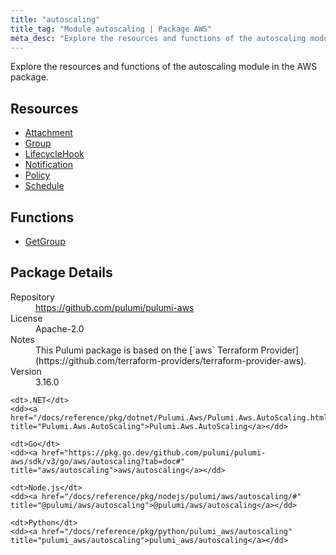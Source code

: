 ```yaml
---
title: "autoscaling"
title_tag: "Module autoscaling | Package AWS"
meta_desc: "Explore the resources and functions of the autoscaling module in the AWS package."
---
```


<!-- WARNING: this file was generated by Pulumi Docs Generator. -->
<!-- Do not edit by hand unless you're certain you know what you are doing! -->

Explore the resources and functions of the autoscaling module in the AWS package.

<h2 id="resources">Resources</h2>
<ul class="api">
    <li><a href="attachment" title="Attachment"><span class="symbol resource"></span>Attachment</a></li>
    <li><a href="group" title="Group"><span class="symbol resource"></span>Group</a></li>
    <li><a href="lifecyclehook" title="LifecycleHook"><span class="symbol resource"></span>LifecycleHook</a></li>
    <li><a href="notification" title="Notification"><span class="symbol resource"></span>Notification</a></li>
    <li><a href="policy" title="Policy"><span class="symbol resource"></span>Policy</a></li>
    <li><a href="schedule" title="Schedule"><span class="symbol resource"></span>Schedule</a></li>
</ul>

<h2 id="functions">Functions</h2>
<ul class="api">
    <li><a href="getgroup" title="GetGroup"><span class="symbol function"></span>GetGroup</a></li>
</ul>

<h2 id="package-details">Package Details</h2>
<dl class="package-details">
	<dt>Repository</dt>
	<dd><a href="https://github.com/pulumi/pulumi-aws">https://github.com/pulumi/pulumi-aws</a></dd>
	<dt>License</dt>
	<dd>Apache-2.0</dd>
	<dt>Notes</dt>
	<dd>This Pulumi package is based on the [`aws` Terraform Provider](https://github.com/terraform-providers/terraform-provider-aws).</dd>
	<dt>Version</dt>
	<dd>3.16.0</dd>
</dl>



<dl class="tabular">

    <dt>.NET</dt>
    <dd><a href="/docs/reference/pkg/dotnet/Pulumi.Aws/Pulumi.Aws.AutoScaling.html" title="Pulumi.Aws.AutoScaling">Pulumi.Aws.AutoScaling</a></dd>

    <dt>Go</dt>
    <dd><a href="https://pkg.go.dev/github.com/pulumi/pulumi-aws/sdk/v3/go/aws/autoscaling?tab=doc#" title="aws/autoscaling">aws/autoscaling</a></dd>

    <dt>Node.js</dt>
    <dd><a href="/docs/reference/pkg/nodejs/pulumi/aws/autoscaling/#" title="@pulumi/aws/autoscaling">@pulumi/aws/autoscaling</a></dd>

    <dt>Python</dt>
    <dd><a href="/docs/reference/pkg/python/pulumi_aws/autoscaling" title="pulumi_aws/autoscaling">pulumi_aws/autoscaling</a></dd>

</dl>

